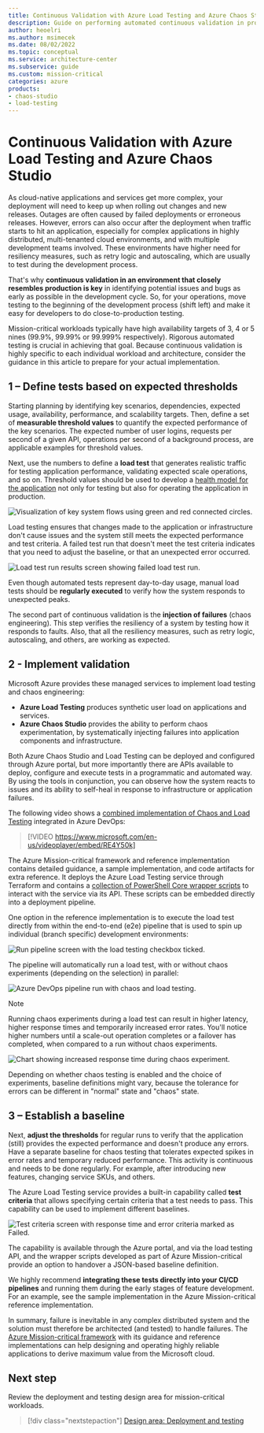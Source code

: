 ```yaml
---
title: Continuous Validation with Azure Load Testing and Azure Chaos Studio
description: Guide on performing automated continuous validation in production-like environments with Azure Load Testing and Chaos Studio.
author: heoelri
ms.author: msimecek
ms.date: 08/02/2022
ms.topic: conceptual
ms.service: architecture-center
ms.subservice: guide
ms.custom: mission-critical
categories: azure
products:
- chaos-studio
- load-testing
---
```

# Continuous Validation with Azure Load Testing and Azure Chaos Studio

As cloud-native applications and services get more complex, your deployment will need to keep up when rolling out changes and new releases. Outages are often caused by failed deployments or erroneous releases. However, errors can also occur after the deployment when traffic starts to hit an application, especially for complex applications in highly distributed, multi-tenanted cloud environments, and with multiple development teams involved. These environments have higher need for resiliency measures, such as retry logic and autoscaling, which are usually to test during the development process.

That's why **continuous validation in an environment that closely resembles production is key** in identifying potential issues and bugs as early as possible in the development cycle. So, for your operations, move testing to the beginning of the development process (shift left) and make it easy for developers to do close-to-production testing.

Mission-critical workloads typically have high availability targets of 3, 4 or 5 nines (99.9%, 99.99% or 99.999% respectively). Rigorous automated testing is crucial in achieving that goal. Because continuous validation is highly specific to each individual workload and architecture, consider the guidance in this article to prepare for your actual implementation.

## 1 – Define tests based on expected thresholds

Starting planning by identifying key scenarios, dependencies, expected usage, availability, performance, and scalability targets. Then, define a set of **measurable threshold values** to quantify the expected performance of the key scenarios. The expected number of user logins, requests per second of a given API, operations per second of a background process, are applicable examples for threshold values.

Next, use the numbers to define a **load test** that generates realistic traffic for testing application performance, validating expected scale operations, and so on. Threshold values should be used to develop a [health model for the application](/azure/architecture/framework/mission-critical/mission-critical-health-modeling) not only for testing but also for operating the application in production.

![Visualization of key system flows using green and red connected circles.](./images/deployment-testing-key-system-flows.png)

Load testing ensures that changes made to the application or infrastructure don't cause issues and the system still meets the expected performance and test criteria. A failed test run that doesn't meet the test criteria indicates that you need to adjust the baseline, or that an unexpected error occurred.

![Load test run results screen showing failed load test run.](./images/deployment-testing-failed-load-test-run.png)

Even though automated tests represent day-to-day usage, manual load tests should be **regularly executed** to verify how the system responds to unexpected peaks.

The second part of continuous validation is the **injection of failures** (chaos engineering). This step verifies the resiliency of a system by testing how it responds to faults. Also, that all the resiliency measures, such as retry logic, autoscaling, and others, are working as expected.

## 2 - Implement validation

Microsoft Azure provides these managed services to implement load testing and chaos engineering:

- **Azure Load Testing** produces synthetic user load on applications and services.
- **Azure Chaos Studio** provides the ability to perform chaos experimentation, by systematically injecting failures into application components and infrastructure.

Both Azure Chaos Studio and Load Testing can be deployed and configured through Azure portal, but more importantly there are APIs available to deploy, configure and execute tests in a programmatic and automated way. By using the tools in conjunction, you can observe how the system reacts to issues and its ability to self-heal in response to infrastructure or application failures. 

The following video shows a [combined implementation of Chaos and Load Testing](/azure/architecture/framework/mission-critical/mission-critical-deployment-testing#demo-continuous-validation-with-azure-load-test-and-azure-chaos-studio) integrated in Azure DevOps:

> [!VIDEO https://www.microsoft.com/en-us/videoplayer/embed/RE4Y50k]

The Azure Mission-critical framework and reference implementation contains detailed guidance, a sample implementation, and code artifacts for extra reference. It deploys the Azure Load Testing service through Terraform and contains a [collection of PowerShell Core wrapper scripts](https://github.com/Azure/Mission-Critical-Online/tree/main/src/testing/loadtest-azure/scripts) to interact with the service via its API. These scripts can be embedded directly into a deployment pipeline.

One option in the reference implementation is to execute the load test directly from within the end-to-end (e2e) pipeline that is used to spin up individual (branch specific) development environments:

![Run pipeline screen with the load testing checkbox ticked.](./images/deployment-testing-pipeline-start.png)

The pipeline will automatically run a load test, with or without chaos experiments (depending on the selection) in parallel:

![Azure DevOps pipeline run with chaos and load testing.](./images/deployment-testing-pipeline-run.png)

> [!NOTE]
> Running chaos experiments during a load test can result in higher latency, higher response times and temporarily increased error rates. You'll notice higher numbers until a scale-out operation completes or a failover has completed, when compared to a run without chaos experiments.

![Chart showing increased response time during chaos experiment.](./images/deployment-testing-response-time.png)

Depending on whether chaos testing is enabled and the choice of experiments, baseline definitions might vary, because the tolerance for errors can be different in "normal" state and "chaos" state.

## 3 – Establish a baseline

Next, **adjust the thresholds** for regular runs to verify that the application (still) provides the expected performance and doesn't produce any errors. Have a separate baseline for chaos testing that tolerates expected spikes in error rates and temporary reduced performance. This activity is continuous and needs to be done regularly. For example, after introducing new features, changing service SKUs, and others.

The Azure Load Testing service provides a built-in capability called **test criteria** that allows specifying certain criteria that a test needs to pass. This capability can be used to implement different baselines.

![Test criteria screen with response time and error criteria marked as Failed.](./images/deployment-testing-test-criteria.png)

The capability is available through the Azure portal, and via the load testing API, and the wrapper scripts developed as part of Azure Mission-critical provide an option to handover a JSON-based baseline definition.

We highly recommend **integrating these tests directly into your CI/CD pipelines** and running them during the early stages of feature development. For an example, see the sample implementation in the Azure Mission-critical reference implementation.

In summary, failure is inevitable in any complex distributed system and the solution must therefore be architected (and tested) to handle failures. The [Azure Mission-critical framework](/azure/architecture/framework/mission-critical/mission-critical-deployment-testing) with its guidance and reference implementations can help designing and operating highly reliable applications to derive maximum value from the Microsoft cloud.

## Next step

Review the deployment and testing design area for mission-critical workloads.

> [!div class="nextstepaction"]
> [Design area: Deployment and testing](/azure/architecture/framework/mission-critical/mission-critical-deployment-testing)
